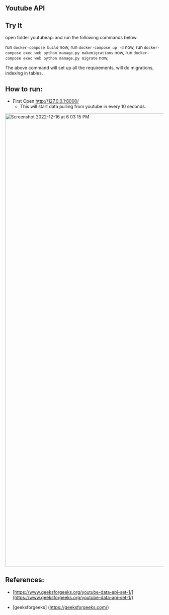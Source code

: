 Youtube API
---


Try It
---

open folder youtubeapi and run the following commands below:

run `docker-compose build` now, 
run `docker-compose up -d` now, 
run `docker-compose exec web python manage.py makemigrations` now, 
run `docker-compose exec web python manage.py migrate` now, 


The above command will set up all the requirements, will do migrations, indexing in tables.





How to run:
---

- First Open http://127.0.0.1:8000/
	- This will start data pulling from youtube in every 10 seconds.
	
	
<img width="1440" alt="Screenshot 2022-12-16 at 6 03 15 PM" src="https://user-images.githubusercontent.com/28860154/208099988-2fb97561-2b34-487a-b01b-34dafdc7141f.png">



References:
---


- [https://www.geeksforgeeks.org/youtube-data-api-set-1/](https://www.geeksforgeeks.org/youtube-data-api-set-1/)

- [geeksforgeeks] (https://geeksforgeeks.com/)


